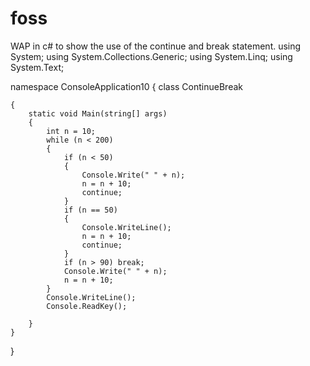 # foss
WAP in c# to show the use of the continue and break statement.
using System;
using System.Collections.Generic;
using System.Linq;
using System.Text;

namespace ConsoleApplication10
{
    class ContinueBreak
   
    {
        static void Main(string[] args)
        {
            int n = 10;
            while (n < 200)
            {
                if (n < 50)
                {
                    Console.Write(" " + n);
                    n = n + 10;
                    continue;
                }
                if (n == 50)
                {
                    Console.WriteLine();
                    n = n + 10;
                    continue;
                }
                if (n > 90) break;
                Console.Write(" " + n);
                n = n + 10;
            }
            Console.WriteLine();
            Console.ReadKey();

        }
    }
}
